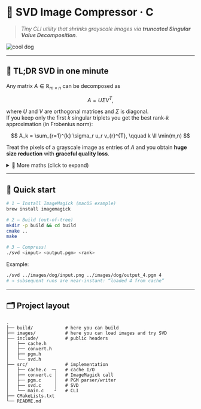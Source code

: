 # 📸 SVD Image Compressor · C

> _Tiny CLI utility that shrinks grayscale images via **truncated Singular Value Decomposition**._

![cool dog](/images/dog/cool%20dog.gif)

---

## 🧠 TL;DR SVD in one minute

Any matrix $A \in \mathbb{R}_{m \times n}$ can be decomposed as

$$
A = U \Sigma V^{T},
$$

where $U$ and $V$ are orthogonal matrices and $\Sigma$ is diagonal.  
If you keep only the first $k$ singular triplets you get the best rank-$k$ approximation (in Frobenius norm):

$$
A_k = \sum_{r=1}^{k} \sigma_r u_r v_{r}^{T}, \qquad k \ll \min(m,n)
$$

Treat the pixels of a grayscale image as entries of $A$ and you obtain **huge size reduction** with **graceful quality
loss**.

<details>
<summary>📐 More maths (click to expand) </summary>

* Power iteration finds the dominant singular vector by alternating multiplication with $A$ and $A^{T}$.
* After each triplet $(u_r, \sigma_r, v_r)$ we _deflate_ $A ← A − u_r \sigma_r v_{r}^{T}$ to expose the next $\sigma$.
* This process repeats until the requested rank is reached.

</details>

---

## 🚀 Quick start

```bash
# 1 – Install ImageMagick (macOS example)
brew install imagemagick

# 2 – Build (out-of-tree)
mkdir -p build && cd build
cmake ..
make

# 3 – Compress!
./svd <input> <output.pgm> <rank>
```

Example:

```bash
./svd ../images/dog/input.png ../images/dog/output_4.pgm 4
# → subsequent runs are near-instant: “loaded 4 from cache”
```

---

## 🗂 Project layout

```text
.
├── build/            # here you can build                  
├── images/           # here you can load images and try SVD
├── include/          # public headers                      
│   ├── cache.h                                             
│   ├── convert.h                                           
│   ├── pgm.h                                               
│   └── svd.h                                               
├── src/              # implementation                      
│   ├── cache.c  ─┐   # cache I/O                           
│   ├── convert.c │   # ImageMagick call                    
│   ├── pgm.c     │   # PGM parser/writer                   
│   ├── svd.c     │   # SVD                                 
│   └── main.c    ┘   # CLI                                 
├── CMakeLists.txt
└── README.md
```